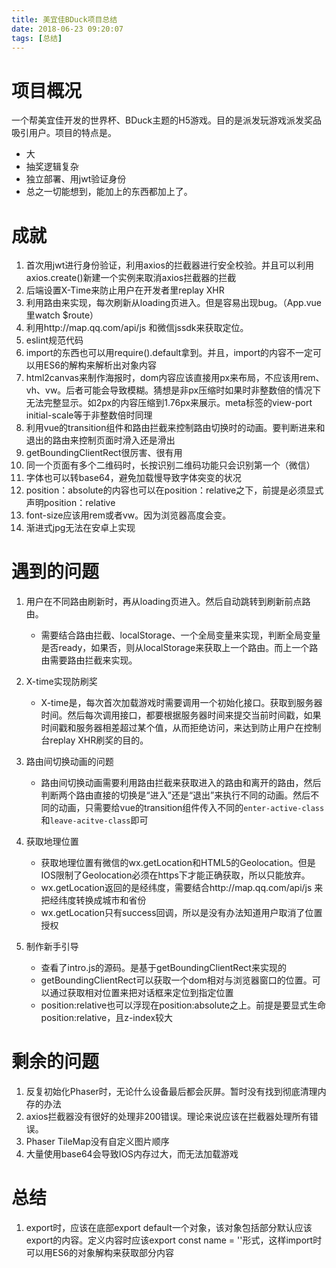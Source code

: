 ```yaml
---
title: 美宜佳BDuck项目总结
date: 2018-06-23 09:20:07
tags: [总结]
---
```


# 项目概况
 一个帮美宜佳开发的世界杯、BDuck主题的H5游戏。目的是派发玩游戏派发奖品吸引用户。项目的特点是。
	

 - 大
 - 抽奖逻辑复杂
 - 独立部署、用jwt验证身份
 - 总之一切能想到，能加上的东西都加上了。

<!-- more -->

# 成就

 1. 首次用jwt进行身份验证，利用axios的拦截器进行安全校验。并且可以利用axios.create()新建一个实例来取消axios拦截器的拦截
 2. 后端设置X-Time来防止用户在开发者里replay XHR
 3. 利用路由来实现，每次刷新从loading页进入。但是容易出现bug。（App.vue里watch $route）
 4. 利用http://map.qq.com/api/js 和微信jssdk来获取定位。
 5. eslint规范代码
 6. import的东西也可以用require().default拿到。并且，import的内容不一定可以用ES6的解构来解析出对象内容
 7. html2canvas来制作海报时，dom内容应该直接用px来布局，不应该用rem、vh、vw。后者可能会导致模糊。猜想是非px压缩时如果时非整数倍的情况下无法完整显示。如2px的内容压缩到1.76px来展示。meta标签的view-port initial-scale等于非整数倍时同理
 8. 利用vue的transition组件和路由拦截来控制路由切换时的动画。要判断进来和退出的路由来控制页面时滑入还是滑出
 9. getBoundingClientRect很厉害、很有用
 10. 同一个页面有多个二维码时，长按识别二维码功能只会识别第一个（微信）
 11. 字体也可以转base64，避免加载慢导致字体突变的状况
 12. position：absolute的内容也可以在position：relative之下，前提是必须显式声明position：relative
 13. font-size应该用rem或者vw。因为浏览器高度会变。
 14. 渐进式jpg无法在安卓上实现

# 遇到的问题
1. 用户在不同路由刷新时，再从loading页进入。然后自动跳转到刷新前点路由。
	* 需要结合路由拦截、localStorage、一个全局变量来实现，判断全局变量是否ready，如果否，则从localStorage来获取上一个路由。而上一个路由需要路由拦截来实现。

2. X-time实现防刷奖
	* X-time是，每次首次加载游戏时需要调用一个初始化接口。获取到服务器时间。然后每次调用接口，都要根据服务器时间来提交当前时间戳，如果时间戳和服务器相差超过某个值，从而拒绝访问，来达到防止用户在控制台replay XHR刷奖的目的。

3. 路由间切换动画的问题
	* 路由间切换动画需要利用路由拦截来获取进入的路由和离开的路由，然后判断两个路由直接的切换是“进入”还是“退出”来执行不同的动画。然后不同的动画，只需要给vue的transition组件传入不同的`enter-active-class`和`leave-acitve-class`即可

4. 获取地理位置
	* 获取地理位置有微信的wx.getLocation和HTML5的Geolocation。但是IOS限制了Geolocation必须在https下才能正确获取，所以只能放弃。
	* wx.getLocation返回的是经纬度，需要结合http://map.qq.com/api/js 来把经纬度转换成城市和省份
	* wx.getLocation只有success回调，所以是没有办法知道用户取消了位置授权

5. 制作新手引导
	* 查看了intro.js的源码。是基于getBoundingClientRect来实现的
	* getBoundingClientRect可以获取一个dom相对与浏览器窗口的位置。可以通过获取相对位置来把对话框来定位到指定位置
	* position:relative也可以浮现在position:absolute之上。前提是要显式生命position:relative，且z-index较大

# 剩余的问题
1. 反复初始化Phaser时，无论什么设备最后都会灰屏。暂时没有找到彻底清理内存的办法
2. axios拦截器没有很好的处理非200错误。理论来说应该在拦截器处理所有错误。
3. Phaser TileMap没有自定义图片顺序
4. 大量使用base64会导致IOS内存过大，而无法加载游戏


# 总结
 1. export时，应该在底部export default一个对象，该对象包括部分默认应该export的内容。定义内容时应该export const name = ''形式，这样import时可以用ES6的对象解构来获取部分内容